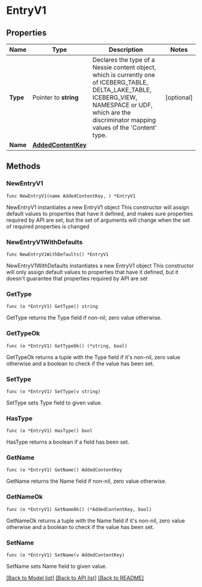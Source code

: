 # EntryV1

## Properties

Name | Type | Description | Notes
------------ | ------------- | ------------- | -------------
**Type** | Pointer to **string** | Declares the type of a Nessie content object, which is currently one of ICEBERG_TABLE, DELTA_LAKE_TABLE, ICEBERG_VIEW, NAMESPACE or UDF, which are the discriminator mapping values of the &#39;Content&#39; type. | [optional] 
**Name** | [**AddedContentKey**](AddedContentKey.md) |  | 

## Methods

### NewEntryV1

`func NewEntryV1(name AddedContentKey, ) *EntryV1`

NewEntryV1 instantiates a new EntryV1 object
This constructor will assign default values to properties that have it defined,
and makes sure properties required by API are set, but the set of arguments
will change when the set of required properties is changed

### NewEntryV1WithDefaults

`func NewEntryV1WithDefaults() *EntryV1`

NewEntryV1WithDefaults instantiates a new EntryV1 object
This constructor will only assign default values to properties that have it defined,
but it doesn't guarantee that properties required by API are set

### GetType

`func (o *EntryV1) GetType() string`

GetType returns the Type field if non-nil, zero value otherwise.

### GetTypeOk

`func (o *EntryV1) GetTypeOk() (*string, bool)`

GetTypeOk returns a tuple with the Type field if it's non-nil, zero value otherwise
and a boolean to check if the value has been set.

### SetType

`func (o *EntryV1) SetType(v string)`

SetType sets Type field to given value.

### HasType

`func (o *EntryV1) HasType() bool`

HasType returns a boolean if a field has been set.

### GetName

`func (o *EntryV1) GetName() AddedContentKey`

GetName returns the Name field if non-nil, zero value otherwise.

### GetNameOk

`func (o *EntryV1) GetNameOk() (*AddedContentKey, bool)`

GetNameOk returns a tuple with the Name field if it's non-nil, zero value otherwise
and a boolean to check if the value has been set.

### SetName

`func (o *EntryV1) SetName(v AddedContentKey)`

SetName sets Name field to given value.



[[Back to Model list]](../README.md#documentation-for-models) [[Back to API list]](../README.md#documentation-for-api-endpoints) [[Back to README]](../README.md)


